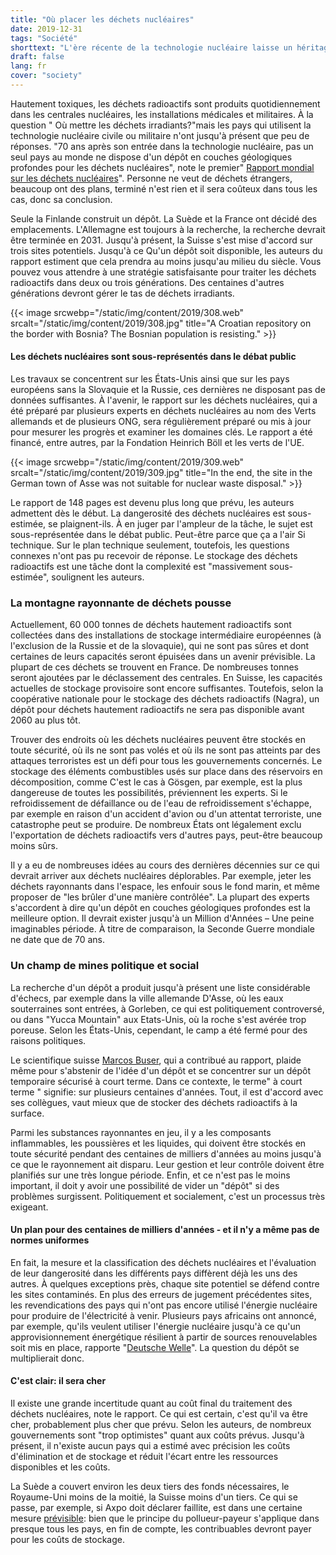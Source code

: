 ```yaml
---
title: "Où placer les déchets nucléaires"
date: 2019-12-31
tags: "Société"
shorttext: "L'ère récente de la technologie nucléaire laisse un héritage brillant. Le fardeau de cet Héritage est sous-estimé."
draft: false
lang: fr
cover: "society"
---
```


Hautement toxiques, les déchets radioactifs sont produits quotidiennement dans les centrales nucléaires, les installations médicales et militaires. À la question " Où mettre les déchets irradiants?"mais les pays qui utilisent la technologie nucléaire civile ou militaire n'ont jusqu'à présent que peu de réponses. "70 ans après son entrée dans la technologie nucléaire, pas un seul pays au monde ne dispose d'un dépôt en couches géologiques profondes pour les déchets nucléaires", note le premier" [Rapport mondial sur les déchets nucléaires](/static/downloads/World_Nuclear_Waste_Report_2019_Focus_Europe_0.pdf "THE WORLD NUCLEAR WASTE REPORT 2019")". Personne ne veut de déchets étrangers, beaucoup ont des plans, terminé n'est rien et il sera coûteux dans tous les cas, donc sa conclusion.

Seule la Finlande construit un dépôt. La Suède et la France ont décidé des emplacements. L'Allemagne est toujours à la recherche, la recherche devrait être terminée en 2031. Jusqu'à présent, la Suisse s'est mise d'accord sur trois sites potentiels. Jusqu'à ce Qu'un dépôt soit disponible, les auteurs du rapport estiment que cela prendra au moins jusqu'au milieu du siècle. Vous pouvez vous attendre à une stratégie satisfaisante pour traiter les déchets radioactifs dans deux ou trois générations. Des centaines d'autres générations devront gérer le tas de déchets irradiants.

{{< image srcwebp="/static/img/content/2019/308.web" srcalt="/static/img/content/2019/308.jpg" title="A Croatian repository on the border with Bosnia? The Bosnian population is resisting." >}}

#### Les déchets nucléaires sont sous-représentés dans le débat public

Les travaux se concentrent sur les États-Unis ainsi que sur les pays européens sans la Slovaquie et la Russie, ces dernières ne disposant pas de données suffisantes. À l'avenir, le rapport sur les déchets nucléaires, qui a été préparé par plusieurs experts en déchets nucléaires au nom des Verts allemands et de plusieurs ONG, sera régulièrement préparé ou mis à jour pour mesurer les progrès et examiner les domaines clés. Le rapport a été financé, entre autres, par la Fondation Heinrich Böll et les verts de l'UE.

{{< image srcwebp="/static/img/content/2019/309.web" srcalt="/static/img/content/2019/309.jpg" title="In the end, the site in the German town of Asse was not suitable for nuclear waste disposal." >}}

Le rapport de 148 pages est devenu plus long que prévu, les auteurs admettent dès le début. La dangerosité des déchets nucléaires est sous-estimée, se plaignent-ils. À en juger par l'ampleur de la tâche, le sujet est sous-représentée dans le débat public. Peut-être parce que ça a l'air Si technique. Sur le plan technique seulement, toutefois, les questions connexes n'ont pas pu recevoir de réponse. Le stockage des déchets radioactifs est une tâche dont la complexité est "massivement sous-estimée", soulignent les auteurs.

### La montagne rayonnante de déchets pousse

Actuellement, 60 000 tonnes de déchets hautement radioactifs sont collectées dans des installations de stockage intermédiaire européennes (à l'exclusion de la Russie et de la slovaquie), qui ne sont pas sûres et dont certaines de leurs capacités seront épuisées dans un avenir prévisible. La plupart de ces déchets se trouvent en France. De nombreuses tonnes seront ajoutées par le déclassement des centrales. En Suisse, les capacités actuelles de stockage provisoire sont encore suffisantes. Toutefois, selon la coopérative nationale pour le stockage des déchets radioactifs (Nagra), un dépôt pour déchets hautement radioactifs ne sera pas disponible avant 2060 au plus tôt.

Trouver des endroits où les déchets nucléaires peuvent être stockés en toute sécurité, où ils ne sont pas volés et où ils ne sont pas atteints par des attaques terroristes est un défi pour tous les gouvernements concernés. Le stockage des éléments combustibles usés sur place dans des réservoirs en décomposition, comme C'est le cas à Gösgen, par exemple, est la plus dangereuse de toutes les possibilités, préviennent les experts. Si le refroidissement de défaillance ou de l'eau de refroidissement s'échappe, par exemple en raison d'un accident d'avion ou d'un attentat terroriste, une catastrophe peut se produire. De nombreux États ont légalement exclu l'exportation de déchets radioactifs vers d'autres pays, peut-être beaucoup moins sûrs.

Il y a eu de nombreuses idées au cours des dernières décennies sur ce qui devrait arriver aux déchets nucléaires déplorables. Par exemple, jeter les déchets rayonnants dans l'espace, les enfouir sous le fond marin, et même proposer de "les brûler d'une manière contrôlée". La plupart des experts s'accordent à dire qu'un dépôt en couches géologiques profondes est la meilleure option. Il devrait exister jusqu'à un Million d'Années – Une peine imaginables période. À titre de comparaison, la Seconde Guerre mondiale ne date que de 70 ans.

### Un champ de mines politique et social

La recherche d'un dépôt a produit jusqu'à présent une liste considérable d'échecs, par exemple dans la ville allemande D'Asse, où les eaux souterraines sont entrées, à Gorleben, ce qui est politiquement controversé, ou dans "Yucca Mountain" aux Etats-Unis, où la roche s'est avérée trop poreuse. Selon les États-Unis, cependant, le camp a été fermé pour des raisons politiques.

Le scientifique suisse [Marcos Buser](https://www.woz.ch/-9919 "Man muss die Entsorgung völlig neu denken"), qui a contribué au rapport, plaide même pour s'abstenir de l'idée d'un dépôt et se concentrer sur un dépôt temporaire sécurisé à court terme. Dans ce contexte, le terme" à court terme " signifie: sur plusieurs centaines d'années. Tout, il est d'accord avec ses collègues, vaut mieux que de stocker des déchets radioactifs à la surface.

Parmi les substances rayonnantes en jeu, il y a les composants inflammables, les poussières et les liquides, qui doivent être stockés en toute sécurité pendant des centaines de milliers d'années au moins jusqu'à ce que le rayonnement ait disparu. Leur gestion et leur contrôle doivent être planifiés sur une très longue période. Enfin, et ce n'est pas le moins important, il doit y avoir une possibilité de vider un "dépôt" si des problèmes surgissent. Politiquement et socialement, c'est un processus très exigeant.

#### Un plan pour des centaines de milliers d'années - et il n'y a même pas de normes uniformes

En fait, la mesure et la classification des déchets nucléaires et l'évaluation de leur dangerosité dans les différents pays diffèrent déjà les uns des autres. À quelques exceptions près, chaque site potentiel se défend contre les sites contaminés. En plus des erreurs de jugement précédentes sites, les revendications des pays qui n'ont pas encore utilisé l'énergie nucléaire pour produire de l'électricité à venir. Plusieurs pays africains ont annoncé, par exemple, qu'ils veulent utiliser l'énergie nucléaire jusqu'à ce qu'un approvisionnement énergétique résilient à partir de sources renouvelables soit mis en place, rapporte "[Deutsche Welle](https://www.dw.com/en/what-happens-to-nuclear-waste-from-power-plants/a-51216359 "What happens to nuclear waste from power plants?")". La question du dépôt se multiplierait donc.

#### C'est clair: il sera cher

Il existe une grande incertitude quant au coût final du traitement des déchets nucléaires, note le rapport. Ce qui est certain, c'est qu'il va être cher, probablement plus cher que prévu. Selon les auteurs, de nombreux gouvernements sont "trop optimistes" quant aux coûts prévus. Jusqu'à présent, il n'existe aucun pays qui a estimé avec précision les coûts d'élimination et de stockage et réduit l'écart entre les ressources disponibles et les coûts.

La Suède a couvert environ les deux tiers des fonds nécessaires, le Royaume-Uni moins de la moitié, la Suisse moins d'un tiers. Ce qui se passe, par exemple, si Axpo doit déclarer faillite, est dans une certaine mesure [prévisible](https://www.nuclearwaste.info/ende-des-kantonalen-akw-modells/ "Pleite: und was dann? Das Ende des kantonalen AKW-Modells"): bien que le principe du pollueur-payeur s'applique dans presque tous les pays, en fin de compte, les contribuables devront payer pour les coûts de stockage.


